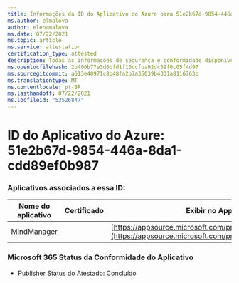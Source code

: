 ```yaml
---
title: Informações da ID do Aplicativo do Azure para 51e2b67d-9854-446a-8da1-cdd89ef0b987
ms.author: elmalova
author: elenamalova
ms.date: 07/22/2021
ms.topic: article
ms.service: attestation
certification_type: attested
description: Todas as informações de segurança e conformidade disponíveis para o 51e2b67d-9854-446a-8da1-cdd89ef0b987.
ms.openlocfilehash: 2b400b77e3d0bfd1f10ccfba92dc59f0c05f4d97
ms.sourcegitcommit: a613e40971c8b48fa2b7a35039b4331a8116763b
ms.translationtype: MT
ms.contentlocale: pt-BR
ms.lasthandoff: 07/22/2021
ms.locfileid: "53526847"
---
```

# <a name="azure-app-id-51e2b67d-9854-446a-8da1-cdd89ef0b987"></a>ID do Aplicativo do Azure: 51e2b67d-9854-446a-8da1-cdd89ef0b987


### <a name="apps-associated-with-this-id"></a>Aplicativos associados a essa ID:
| **Nome do aplicativo** | **Certificado** | **Exibir no AppSource** |
|--------------|---------------|-----------------------|
| [MindManager](https://docs.microsoft.com/microsoft-365-app-certification/forward/WA200002261) |  | [https://appsource.microsoft.com/product/office/WA200002261](https://appsource.microsoft.com/product/office/WA200002261) |

### <a name="microsoft-365-app-compliance-status"></a>Microsoft 365 Status da Conformidade do Aplicativo
- Publisher Status do Atestado: Concluído
